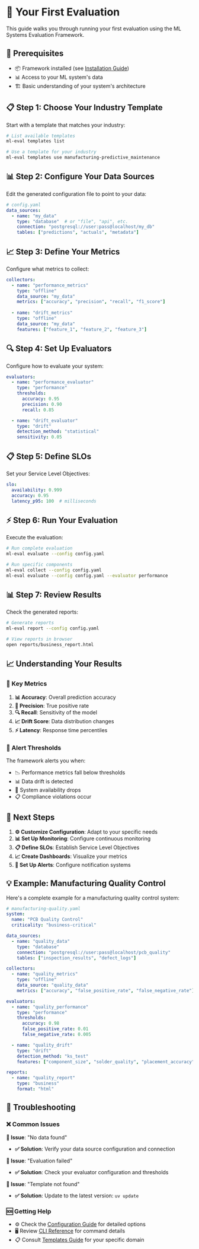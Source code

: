 # 🎯 Your First Evaluation

This guide walks you through running your first evaluation using the ML Systems Evaluation Framework.

## 🔧 Prerequisites

- 📦 Framework installed (see [Installation Guide](installation.md))
- 📊 Access to your ML system's data
- 🏗️ Basic understanding of your system's architecture

## 📋 Step 1: Choose Your Industry Template

Start with a template that matches your industry:

```bash
# List available templates
ml-eval templates list

# Use a template for your industry
ml-eval templates use manufacturing-predictive_maintenance
```

## 📊 Step 2: Configure Your Data Sources

Edit the generated configuration file to point to your data:

```yaml
# config.yaml
data_sources:
  - name: "my_data"
    type: "database"  # or "file", "api", etc.
    connection: "postgresql://user:pass@localhost/my_db"
    tables: ["predictions", "actuals", "metadata"]
```

## 📈 Step 3: Define Your Metrics

Configure what metrics to collect:

```yaml
collectors:
  - name: "performance_metrics"
    type: "offline"
    data_source: "my_data"
    metrics: ["accuracy", "precision", "recall", "f1_score"]
    
  - name: "drift_metrics"
    type: "offline"
    data_source: "my_data"
    features: ["feature_1", "feature_2", "feature_3"]
```

## 🔍 Step 4: Set Up Evaluators

Configure how to evaluate your system:

```yaml
evaluators:
  - name: "performance_evaluator"
    type: "performance"
    thresholds:
      accuracy: 0.95
      precision: 0.90
      recall: 0.85

  - name: "drift_evaluator"
    type: "drift"
    detection_method: "statistical"
    sensitivity: 0.05
```

## 📋 Step 5: Define SLOs

Set your Service Level Objectives:

```yaml
slo:
  availability: 0.999
  accuracy: 0.95
  latency_p95: 100  # milliseconds
```

## ⚡ Step 6: Run Your Evaluation

Execute the evaluation:

```bash
# Run complete evaluation
ml-eval evaluate --config config.yaml

# Run specific components
ml-eval collect --config config.yaml
ml-eval evaluate --config config.yaml --evaluator performance
```

## 📊 Step 7: Review Results

Check the generated reports:

```bash
# Generate reports
ml-eval report --config config.yaml

# View reports in browser
open reports/business_report.html
```

## 📈 Understanding Your Results

### 🎯 Key Metrics

1. **📊 Accuracy**: Overall prediction accuracy
2. **🎯 Precision**: True positive rate
3. **🔍 Recall**: Sensitivity of the model
4. **📈 Drift Score**: Data distribution changes
5. **⚡ Latency**: Response time percentiles

### 🚨 Alert Thresholds

The framework alerts you when:
- 📉 Performance metrics fall below thresholds
- 📊 Data drift is detected
- 🔴 System availability drops
- 📋 Compliance violations occur

## 🎯 Next Steps

1. **⚙️ Customize Configuration**: Adapt to your specific needs
2. **📊 Set Up Monitoring**: Configure continuous monitoring
3. **📋 Define SLOs**: Establish Service Level Objectives
4. **📈 Create Dashboards**: Visualize your metrics
5. **🚨 Set Up Alerts**: Configure notification systems

## 💡 Example: Manufacturing Quality Control

Here's a complete example for a manufacturing quality control system:

```yaml
# manufacturing-quality.yaml
system:
  name: "PCB Quality Control"
  criticality: "business-critical"

data_sources:
  - name: "quality_data"
    type: "database"
    connection: "postgresql://user:pass@localhost/pcb_quality"
    tables: ["inspection_results", "defect_logs"]

collectors:
  - name: "quality_metrics"
    type: "offline"
    data_source: "quality_data"
    metrics: ["accuracy", "false_positive_rate", "false_negative_rate"]

evaluators:
  - name: "quality_performance"
    type: "performance"
    thresholds:
      accuracy: 0.98
      false_positive_rate: 0.01
      false_negative_rate: 0.005

  - name: "quality_drift"
    type: "drift"
    detection_method: "ks_test"
    features: ["component_size", "solder_quality", "placement_accuracy"]

reports:
  - name: "quality_report"
    type: "business"
    format: "html"
```

## 🔧 Troubleshooting

### ❌ Common Issues

**🚨 Issue**: "No data found"
- **✅ Solution**: Verify your data source configuration and connection

**🚨 Issue**: "Evaluation failed"
- **✅ Solution**: Check your evaluator configuration and thresholds

**🚨 Issue**: "Template not found"
- **✅ Solution**: Update to the latest version: `uv update`

### 🆘 Getting Help

- ⚙️ Check the [Configuration Guide](configuration.md) for detailed options
- 🖥️ Review [CLI Reference](cli-reference.md) for command details
- 📋 Consult [Templates Guide](templates.md) for your specific domain 
